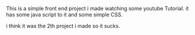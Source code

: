 This is a simple front end project i made watching some youtube Tutorial.
it has some java script to it and some simple CSS.

i think it was the 2th project i made so it sucks.
